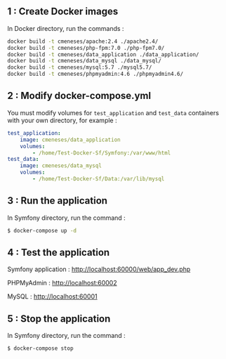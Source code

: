 1 : Create Docker images
-----------------------------

In Docker directory, run the commands : 
```bash
docker build -t cmeneses/apache:2.4 ./apache2.4/
docker build -t cmeneses/php-fpm:7.0 ./php-fpm7.0/
docker build -t cmeneses/data_application ./data_application/
docker build -t cmeneses/data_mysql ./data_mysql/
docker build -t cmeneses/mysql:5.7 ./mysql5.7/
docker build -t cmeneses/phpmyadmin:4.6 ./phpmyadmin4.6/
```

2 : Modify docker-compose.yml
-----------------------------
You must modify volumes for `test_application` and `test_data` containers with your own directory, for example :
```yaml
test_application:
    image: cmeneses/data_application
    volumes:
        - /home/Test-Docker-Sf/Symfony:/var/www/html
test_data:
    image: cmeneses/data_mysql
    volumes:
        - /home/Test-Docker-Sf/Data:/var/lib/mysql        
```

3 : Run the application
-----------------------------

In Symfony directory, run the command :
```bash
$ docker-compose up -d
```

4 : Test the application
-----------------------------
Symfony application : [http://localhost:60000/web/app_dev.php](http://localhost:60000/web/app_dev.php)

PHPMyAdmin : [http://localhost:60002](http://localhost:60002)

MySQL : [http://localhost:60001](http://localhost:60001)

5 : Stop the application
-----------------------------
In Symfony directory, run the command :
```bash
$ docker-compose stop
```